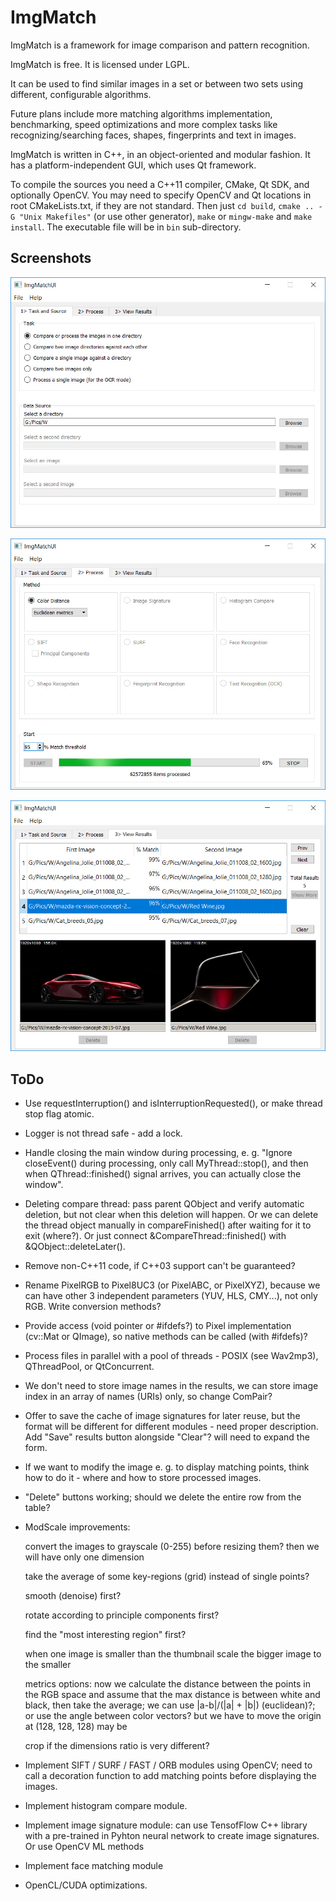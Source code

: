 ImgMatch
========

ImgMatch is a framework for image comparison and pattern recognition.

ImgMatch is free. It is licensed under LGPL.

It can be used to find similar images in a set or between two sets using
different, configurable algorithms.

Future plans include more matching algorithms implementation, benchmarking,
speed optimizations and more complex tasks like recognizing/searching faces,
shapes, fingerprints and text in images.

ImgMatch is written in C++, in an object-oriented and modular fashion.
It has a platform-independent GUI, which uses Qt framework.

To compile the sources you need a C++11 compiler, CMake, Qt SDK, and optionally
OpenCV. You may need to specify OpenCV and Qt locations in root CMakeLists.txt,
if they are not standard. Then just `cd build`, `cmake .. -G "Unix Makefiles"`
(or use other generator), `make` or `mingw-make` and `make install`.
The executable file will be in `bin` sub-directory.


Screenshots
-----------

![first tab](https://github.com/akirov/ImgMatch/raw/master/docs/screen_1.jpg)

![second tab](https://github.com/akirov/ImgMatch/raw/master/docs/screen_2.jpg)

![third tab](https://github.com/akirov/ImgMatch/raw/master/docs/screen_3.jpg)


ToDo
----

- Use requestInterruption() and isInterruptionRequested(), or make thread
  stop flag atomic.

- Logger is not thread safe - add a lock.

- Handle closing the main window during processing, e. g.
  "Ignore closeEvent() during processing, only call MyThread::stop(), and
   then when QThread::finished() signal arrives, you can actually close the
   window".

- Deleting compare thread: pass parent QObject and verify automatic
  deletion, but not clear when this deletion will happen.
  Or we can delete the thread object manually in compareFinished() after
  waiting for it to exit (where?).
  Or just connect &CompareThread::finished() with &QObject::deleteLater().

- Remove non-C++11 code, if C++03 support can't be guaranteed?

- Rename PixelRGB to Pixel8UC3 (or PixelABC, or PixelXYZ), because we can
  have other 3 independent parameters (YUV, HLS, CMY...), not only RGB.
  Write conversion methods?

- Provide access (void pointer or #ifdefs?) to Pixel implementation
  (cv::Mat or QImage), so native methods can be called (with #ifdefs)?

- Process files in parallel with a pool of threads - POSIX (see Wav2mp3),
  QThreadPool, or QtConcurrent.

- We don't need to store image names in the results, we can store image
  index in an array of names (URIs) only, so change ComPair?

- Offer to save the cache of image signatures for later reuse, but the
  format will be different for different modules - need proper description.
  Add "Save" results button alongside "Clear"? will need to expand the form.

- If we want to modify the image e. g. to display matching points, think
  how to do it - where and how to store processed images.

- "Delete" buttons working; should we delete the entire row from the table?

- ModScale improvements:

  convert the images to grayscale (0-255) before resizing them? then we
  will have only one dimension

  take the average of some key-regions (grid) instead of single points?

  smooth (denoise) first?

  rotate according to principle components first?

  find the "most interesting region" first?

  when one image is smaller than the thumbnail scale the bigger image to
  the smaller

  metrics options:
  now we calculate the distance between the points in the RGB space and
  assume that the max distance is between white and black, then take the
  average;
  we can use |a-b|/(|a| + |b|) (euclidean)?;
  or use the angle between color vectors? but we have to move the origin
  at (128, 128, 128) may be

  crop if the dimensions ratio is very different?

- Implement SIFT / SURF / FAST / ORB modules using OpenCV; need to call a
  decoration function to add matching points before displaying the images.

- Implement histogram compare module.

- Implement image signature module:
  can use TensofFlow C++ library with a pre-trained in Pyhton neural network
  to create image signatures.
  Or use OpenCV ML methods

- Implement face matching module

- OpenCL/CUDA optimizations.

